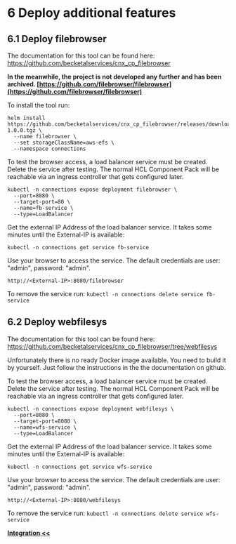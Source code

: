 # 6 Deploy additional features

## 6.1 Deploy filebrowser

The documentation for this tool can be found here: <https://github.com/becketalservices/cnx_cp_filebrowser>

**In the meanwhile, the project is not developed any further and has been archived. [https://github.com/filebrowser/filebrowser](https://github.com/filebrowser/filebrowser)**

To install the tool run: 

```
helm install https://github.com/becketalservices/cnx_cp_filebrowser/releases/download/v1.0.0/filebrowser-1.0.0.tgz \
  --name filebrowser \
  --set storageClassName=aws-efs \
  --namespace connections

```

To test the browser access, a load balancer service must be created.  
Delete the service after testing. The normal HCL Component Pack will be reachable via an ingress controller that gets configured later.

```
kubectl -n connections expose deployment filebrowser \
  --port=8080 \
  --target-port=80 \
  --name=fb-service \
  --type=LoadBalancer

```

Get the external IP Address of the load balancer service. It takes some minutes until the External-IP is available:

```
kubectl -n connections get service fb-service

```

Use your browser to access the service. The default credentials are user: "admin", password: "admin".

```
http://<External-IP>:8080/filebrowser

```

To remove the service run: `kubectl -n connections delete service fb-service`


## 6.2 Deploy webfilesys

The documentation for this tool can be found here: <https://github.com/becketalservices/cnx_cp_filebrowser/tree/webfilesys>

Unfortunately there is no ready Docker image available. You need to build it by yourself. Just follow the instructions in the the documentation on github.


To test the browser access, a load balancer service must be created.  
Delete the service after testing. The normal HCL Component Pack will be reachable via an ingress controller that gets configured later.

```
kubectl -n connections expose deployment webfilesys \
  --port=8080 \
  --target-port=8080 \
  --name=wfs-service \
  --type=LoadBalancer

```

Get the external IP Address of the load balancer service. It takes some minutes until the External-IP is available:

```
kubectl -n connections get service wfs-service

```

Use your browser to access the service. The default credentials are user: "admin", password: "admin".

```
http://<External-IP>:8080/webfilesys

```

To remove the service run: `kubectl -n connections delete service wfs-service`



**[Integration << ](chapter5.html)**
